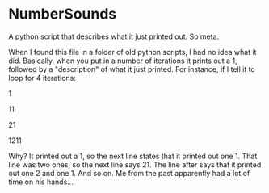 # NumberSounds
A python script that describes what it just printed out. So meta.

When I found this file in a folder of old python scripts, I had no idea what it did. Basically, when you put in a number of iterations it prints out a 1, followed by a "description" of what it just printed. For instance, if I tell it to loop for 4 iterations:

1

11

21

1211

Why? It printed out a 1, so the next line states that it printed out one 1. That line was two ones, so the next line says 21. The line after says that it printed out one 2 and one 1. And so on. Me from the past apparently had a lot of time on his hands...
